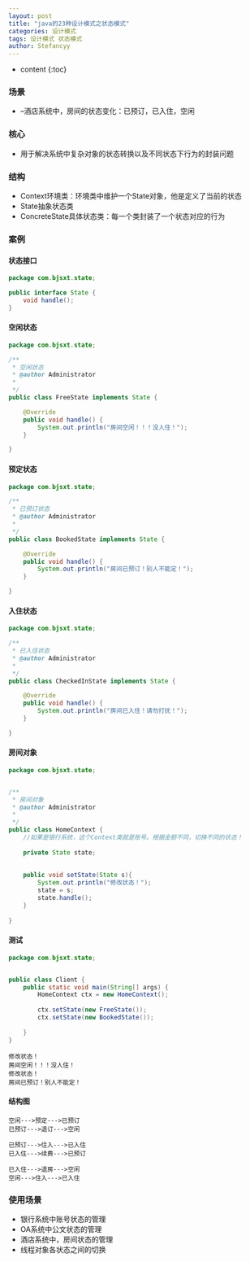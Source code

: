 ```yaml
---
layout: post
title: "java的23种设计模式之状态模式"
categories: 设计模式
tags: 设计模式 状态模式
author: Stefancyy
---
```


* content
{:toc}
### 场景

- –酒店系统中，房间的状态变化：已预订，已入住，空闲



### 核心

- 用于解决系统中复杂对象的状态转换以及不同状态下行为的封装问题



### 结构

- Context环境类：环境类中维护一个State对象，他是定义了当前的状态
- State抽象状态类
- ConcreteState具体状态类：每一个类封装了一个状态对应的行为



### 案例

#### 状态接口

```java
package com.bjsxt.state;

public interface State {
	void handle();
}

```



#### 空闲状态

```java
package com.bjsxt.state;

/**
 * 空闲状态
 * @author Administrator
 *
 */
public class FreeState implements State {

	@Override
	public void handle() {
		System.out.println("房间空闲！！！没人住！");
	}

}

```



#### 预定状态

```java
package com.bjsxt.state;

/**
 * 已预订状态
 * @author Administrator
 *
 */
public class BookedState implements State {

	@Override
	public void handle() {
		System.out.println("房间已预订！别人不能定！");
	}

}

```



#### 入住状态

```java
package com.bjsxt.state;

/**
 * 已入住状态
 * @author Administrator
 *
 */
public class CheckedInState implements State {

	@Override
	public void handle() {
		System.out.println("房间已入住！请勿打扰！");
	}

}

```



#### 房间对象

```java
package com.bjsxt.state;


/**
 * 房间对象
 * @author Administrator
 *
 */
public class HomeContext {
	//如果是银行系统，这个Context类就是账号。根据金额不同，切换不同的状态！
	
	private State state;
	
	
	public void setState(State s){
		System.out.println("修改状态！");
		state = s;
		state.handle();
	}
	
}

```



#### 测试

```java
package com.bjsxt.state;


public class Client {
	public static void main(String[] args) {
		HomeContext ctx = new HomeContext();
		
		ctx.setState(new FreeState());
		ctx.setState(new BookedState());
		
	}
}

```

```
修改状态！
房间空闲！！！没人住！
修改状态！
房间已预订！别人不能定！
```



#### 结构图

```
空闲--->预定--->已预订
已预订--->退订--->空闲

已预订--->住入--->已入住
已入住--->续费--->已预订

已入住--->退房--->空闲
空闲--->住入--->已入住
```



### 使用场景

- 银行系统中账号状态的管理
- OA系统中公文状态的管理
- 酒店系统中，房间状态的管理
- 线程对象各状态之间的切换
